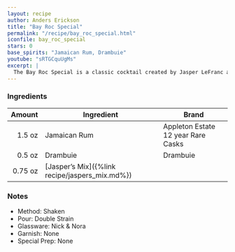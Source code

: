 ```yaml
---
layout: recipe
author: Anders Erickson
title: "Bay Roc Special"
permalink: "/recipe/bay_roc_special.html"
iconfile: bay_roc_special
stars: 0
base_spirits: "Jamaican Rum, Drambuie"
youtube: "sRTGCquUgMs"
excerpt: |
  The Bay Roc Special is a classic cocktail created by Jasper LeFranc at the Bay Roc Hotel in Jamaica in 1972. It's a powerful libation with a balance of spice, honey, and rum.
---
```


### Ingredients

|  Amount | Ingredient                                     | Brand                              |
| ------: | ---------------------------------------------- | ---------------------------------- |
|  1.5 oz | Jamaican Rum                                   | Appleton Estate 12 year Rare Casks |
|  0.5 oz | Drambuie                                       | Drambuie                           |
| 0.75 oz | [Jasper’s Mix]({%link recipe/jaspers_mix.md%}) |

### Notes

- Method: Shaken
- Pour: Double Strain
- Glassware: Nick & Nora
- Garnish: None
- Special Prep: None
